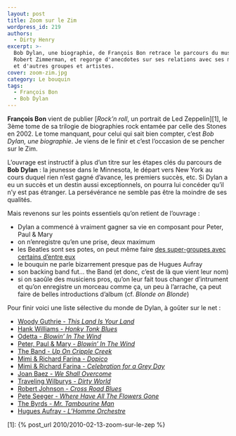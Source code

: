 ```yaml
---
layout: post
title: Zoom sur le Zim
wordpress_id: 219
authors:
  - Dirty Henry
excerpt: >-
  Bob Dylan, une biographie, de François Bon retrace le parcours du musicien, né
  Robert Zimmerman, et regorge d'anecdotes sur ses relations avec ses musiciens
  et d'autres groupes et artistes.
cover: zoom-zim.jpg
category: Le bouquin
tags:
  - François Bon
  - Bob Dylan
---
```


**François Bon** vient de publier [_Rock’n roll_, un portrait de Led
Zeppelin][1], le 3ème tome de sa trilogie de biographies rock entamée par celle
des Stones en 2002. Le tome manquant, pour celui qui sait bien compter, c’est
_Bob Dylan, une biographie_. Je viens de le finir et c’est l’occasion de se
pencher sur le Zim.

L’ouvrage est instructif à plus d’un titre sur les étapes clés du parcours de
**Bob Dylan** : la jeunesse dans le Minnesota, le départ vers New York au cours
duquel rien n’est gagné d’avance, les premiers succès, etc. Si Dylan a eu un
succès et un destin aussi exceptionnels, on pourra lui concéder qu’il n’y est
pas étranger. La persévérance ne semble pas être la moindre de ses qualités.

Mais revenons sur les points essentiels qu’on retient de l’ouvrage :

- Dylan a commencé à vraiment gagner sa vie en composant pour Peter, Paul & Mary
- on n’enregistre qu’en une prise, deux maximum
- les Beatles sont ses potes, on peut même faire [des super-groupes avec
  certains d’entre eux][2]
- le bouquin ne parle bizarrement presque pas de Hugues Aufray
- son backing band fut… the Band (et donc, c’est de là que vient leur nom)
- si on saoûle des musiciens pros, qu’on leur fait tous changer d’intrument et
  qu’on enregistre un morceau comme ça, un peu à l’arrache, ça peut faire de
  belles introductions d’album (cf. _Blonde on Blonde_)

Pour finir voici une liste sélective du monde de Dylan, à goûter sur le net :

- [Woody Guthrie - _This Land Is Your Land_](https://song.link/fr/i/261231261)
- [Hank Williams - _Honky Tonk Blues_](https://song.link/fr/i/1436015970)
- [Odetta - _Blowin’ In The Wind_](https://song.link/fr/i/295517360)
- [Peter, Paul & Mary - _Blowin’ In The Wind_](https://song.link/fr/i/79029905)
- [The Band - _Up On Cripple Creek_](https://song.link/fr/i/1440847004)
- [Mimi & Richard Farina - _Dopico_](https://song.link/fr/i/712114582)
- [Mimi & Richard Farina - _Celebration for a Grey Day_](https://song.link/fr/i/712114852)
- [Joan Baez - _We Shall Overcome_](https://song.link/fr/i/712154777)
- [Traveling Wilburys - _Dirty World_](https://song.link/fr/i/1453155366)
- [Robert Johnson - _Cross Road Blues_](https://song.link/fr/i/546817835)
- [Pete Seeger - _Where Have All The Flowers Gone_](https://song.link/fr/i/203793419)
- [The Byrds - _Mr. Tambourine Man_](https://song.link/fr/i/153421332)
- [Hugues Aufray - _L’Homme Orchestre_](https://song.link/fr/i/1452865158)

[2]: https://fr.wikipedia.org/wiki/Traveling_Wilburys

[1]: {% post_url 2010/2010-02-13-zoom-sur-le-zep %}
